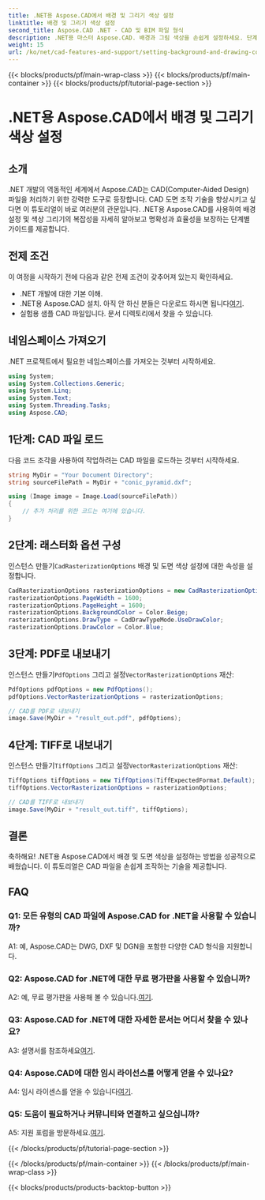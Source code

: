 ```yaml
---
title: .NET용 Aspose.CAD에서 배경 및 그리기 색상 설정
linktitle: 배경 및 그리기 색상 설정
second_title: Aspose.CAD .NET - CAD 및 BIM 파일 형식
description: .NET용 마스터 Aspose.CAD. 배경과 그림 색상을 손쉽게 설정하세요. 단계별 가이드를 따르세요.
weight: 15
url: /ko/net/cad-features-and-support/setting-background-and-drawing-colors/
---
```


{{< blocks/products/pf/main-wrap-class >}}
{{< blocks/products/pf/main-container >}}
{{< blocks/products/pf/tutorial-page-section >}}

# .NET용 Aspose.CAD에서 배경 및 그리기 색상 설정

## 소개

.NET 개발의 역동적인 세계에서 Aspose.CAD는 CAD(Computer-Aided Design) 파일을 처리하기 위한 강력한 도구로 등장합니다. CAD 도면 조작 기술을 향상시키고 싶다면 이 튜토리얼이 바로 여러분의 관문입니다. .NET용 Aspose.CAD를 사용하여 배경 설정 및 색상 그리기의 복잡성을 자세히 알아보고 명확성과 효율성을 보장하는 단계별 가이드를 제공합니다.

## 전제 조건

이 여정을 시작하기 전에 다음과 같은 전제 조건이 갖추어져 있는지 확인하세요.

- .NET 개발에 대한 기본 이해.
-  .NET용 Aspose.CAD 설치. 아직 안 하신 분들은 다운로드 하시면 됩니다[여기](https://releases.aspose.com/cad/net/).
- 실험용 샘플 CAD 파일입니다. 문서 디렉토리에서 찾을 수 있습니다.

## 네임스페이스 가져오기

.NET 프로젝트에서 필요한 네임스페이스를 가져오는 것부터 시작하세요.

```csharp
using System;
using System.Collections.Generic;
using System.Linq;
using System.Text;
using System.Threading.Tasks;
using Aspose.CAD;
```

## 1단계: CAD 파일 로드

다음 코드 조각을 사용하여 작업하려는 CAD 파일을 로드하는 것부터 시작하세요.

```csharp
string MyDir = "Your Document Directory";
string sourceFilePath = MyDir + "conic_pyramid.dxf";

using (Image image = Image.Load(sourceFilePath))
{
    // 추가 처리를 위한 코드는 여기에 있습니다.
}
```

## 2단계: 래스터화 옵션 구성

 인스턴스 만들기`CadRasterizationOptions` 배경 및 도면 색상 설정에 대한 속성을 설정합니다.

```csharp
CadRasterizationOptions rasterizationOptions = new CadRasterizationOptions();
rasterizationOptions.PageWidth = 1600;
rasterizationOptions.PageHeight = 1600;
rasterizationOptions.BackgroundColor = Color.Beige;
rasterizationOptions.DrawType = CadDrawTypeMode.UseDrawColor;
rasterizationOptions.DrawColor = Color.Blue;
```

## 3단계: PDF로 내보내기

 인스턴스 만들기`PdfOptions` 그리고 설정`VectorRasterizationOptions` 재산:

```csharp
PdfOptions pdfOptions = new PdfOptions();
pdfOptions.VectorRasterizationOptions = rasterizationOptions;

// CAD를 PDF로 내보내기
image.Save(MyDir + "result_out.pdf", pdfOptions);
```

## 4단계: TIFF로 내보내기

 인스턴스 만들기`TiffOptions` 그리고 설정`VectorRasterizationOptions` 재산:

```csharp
TiffOptions tiffOptions = new TiffOptions(TiffExpectedFormat.Default);
tiffOptions.VectorRasterizationOptions = rasterizationOptions;

// CAD를 TIFF로 내보내기
image.Save(MyDir + "result_out.tiff", tiffOptions);
```

## 결론

축하해요! .NET용 Aspose.CAD에서 배경 및 도면 색상을 설정하는 방법을 성공적으로 배웠습니다. 이 튜토리얼은 CAD 파일을 손쉽게 조작하는 기술을 제공합니다.

## FAQ

### Q1: 모든 유형의 CAD 파일에 Aspose.CAD for .NET을 사용할 수 있습니까?

A1: 예, Aspose.CAD는 DWG, DXF 및 DGN을 포함한 다양한 CAD 형식을 지원합니다.

### Q2: Aspose.CAD for .NET에 대한 무료 평가판을 사용할 수 있습니까?

 A2: 예, 무료 평가판을 사용해 볼 수 있습니다.[여기](https://releases.aspose.com/).

### Q3: Aspose.CAD for .NET에 대한 자세한 문서는 어디서 찾을 수 있나요?

 A3: 설명서를 참조하세요[여기](https://reference.aspose.com/cad/net/).

### Q4: Aspose.CAD에 대한 임시 라이선스를 어떻게 얻을 수 있나요?

 A4: 임시 라이센스를 얻을 수 있습니다[여기](https://purchase.aspose.com/temporary-license/).

### Q5: 도움이 필요하거나 커뮤니티와 연결하고 싶으십니까?

 A5: 지원 포럼을 방문하세요.[여기](https://forum.aspose.com/c/cad/19).

{{< /blocks/products/pf/tutorial-page-section >}}

{{< /blocks/products/pf/main-container >}}
{{< /blocks/products/pf/main-wrap-class >}}

{{< blocks/products/products-backtop-button >}}
